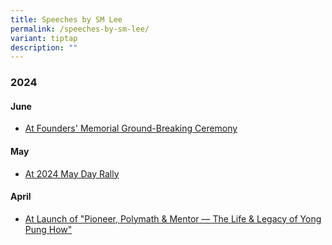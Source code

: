 ```yaml
---
title: Speeches by SM Lee
permalink: /speeches-by-sm-lee/
variant: tiptap
description: ""
---
```

<h3>2024</h3>
<h4>June</h4>
<ul data-tight="true" class="tight">
<li>
<p><a href="https://youtu.be/dnKYfbJEDm0" rel="noopener noreferrer nofollow" target="_blank">At Founders' Memorial Ground-Breaking Ceremony</a>
</p>
</li>
</ul>
<h4>May</h4>
<ul data-tight="true" class="tight">
<li>
<p><a href="https://youtu.be/-7UZSW2wv-U" rel="noopener noreferrer nofollow" target="_blank">At 2024 May Day Rally</a>
</p>
</li>
</ul>
<h4>April</h4>
<ul data-tight="true" class="tight">
<li>
<p><a href="https://youtu.be/JPQY9JaQ3fc" rel="noopener noreferrer nofollow" target="_blank">At Launch of "Pioneer, Polymath &amp; Mentor — The Life &amp; Legacy of Yong Pung How"</a>
</p>
</li>
</ul>
<p></p>